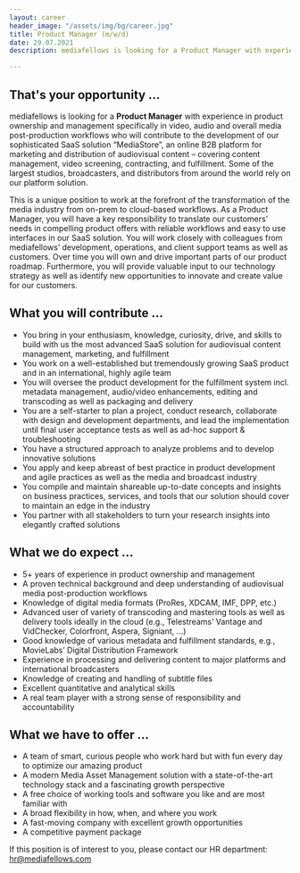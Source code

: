 ```yaml
---
layout: career
header_image: "/assets/img/bg/career.jpg"
title: Product Manager (m/w/d)
date: 29.07.2021
description: mediafellows is looking for a Product Manager with experience in product ownership and management specifically in video, audio and overall media post-production workflows who will contribute to the development of our online B2B platform.

---
```


<div class="job-details mb-40">
        
<h2>That's your opportunity ...</h2>
          <p>
mediafellows is looking for a <strong>Product Manager</strong> with experience in product ownership and management specifically in video, audio and overall media post-production workflows who will contribute to the development of our sophisticated SaaS solution “MediaStore”, an online B2B platform for marketing and distribution of audiovisual content – covering content management, video screening, contracting, and fulfillment. Some of the largest studios, broadcasters, and distributors from around the world rely on our platform solution.
        </p>
        <p>
This is a unique position to work at the forefront of the transformation of the media industry from on-prem to cloud-based workflows. 
As a Product Manager, you will have a key responsibility to translate our customers’ needs in compelling product offers with reliable workflows and easy to use interfaces in our SaaS solution. You will work closely with colleagues from mediafellows’ development, operations, and client support teams as well as customers.  Over time you will own and drive important parts of our product roadmap. Furthermore, you will provide valuable input to our technology strategy as well as identify new opportunities to innovate and create value for our customers. 
        </p>
        <p>
<h2>What you will contribute ...</h2>
<ul>
  <li>You bring in your enthusiasm, knowledge, curiosity, drive, and skills to build with us the most advanced SaaS solution for audiovisual content management, marketing, and fulfillment</li>
  <li>You work on a well-established but tremendously growing SaaS product and in an international, highly agile team</li>
  <li>You will oversee the product development for the fulfillment system incl. metadata management, audio/video enhancements, editing and transcoding as well as packaging and delivery</li>
  <li>You are a self-starter to plan a project, conduct research, collaborate with design and development departments, and lead the implementation until final user acceptance tests as well as ad-hoc support & troubleshooting</li>
  <li>You have a structured approach to analyze problems and to develop innovative solutions</li>
  <li>You apply and keep abreast of best practice in product development and agile practices as well as the media and broadcast industry</li>
  <li>You compile and maintain shareable up-to-date concepts and insights on business practices, services, and tools that our solution should cover to maintain an edge in the industry </li>
  <li>You partner with all stakeholders to turn your research insights into elegantly crafted solutions</li>
</ul>
</p>

<p>
<h2>What we do expect ...</h2>
<ul>
  <li>5+ years of experience in product ownership and management</li>
  <li>A proven technical background and deep understanding of audiovisual media post-production workflows </li>
  <li>Knowledge of digital media formats (ProRes, XDCAM, IMF, DPP, etc.)</li>
  <li>Advanced user of variety of transcoding and mastering tools as well as delivery tools ideally in the cloud (e.g., Telestreams’ Vantage and VidChecker, Colorfront, Aspera, Signiant, …)</li>
  <li>Good knowledge of various metadata and fulfillment standards, e.g., MovieLabs’ Digital Distribution Framework</li>
  <li>Experience in processing and delivering content to major platforms and international broadcasters</li>
  <li>Knowledge of creating and handling of subtitle files</li>
  <li>Excellent quantitative and analytical skills</li>
  <li>A real team player with a strong sense of responsibility and accountability</li>
</ul>
</p>

<p>
<h2>What we have to offer ...</h2>
<ul>
  <li>A team of smart, curious people who work hard but with fun every day to optimize our amazing product</li>
  <li>A modern Media Asset Management solution with a state-of-the-art technology stack and a fascinating growth perspective </li>
  <li>A free choice of working tools and software you like and are most familiar with</li>
  <li>A broad flexibility in how, when, and where you work</li>
  <li>A fast-moving company with excellent growth opportunities</li>
  <li>A competitive payment package</li>
</ul>
</p>
<p>
If this position is of interest to you, please contact our HR department: <a href="mailto:hr@mediafellows.com?subject=mediafellows - Product Manager">hr@mediafellows.com</a>
</p>

</div>